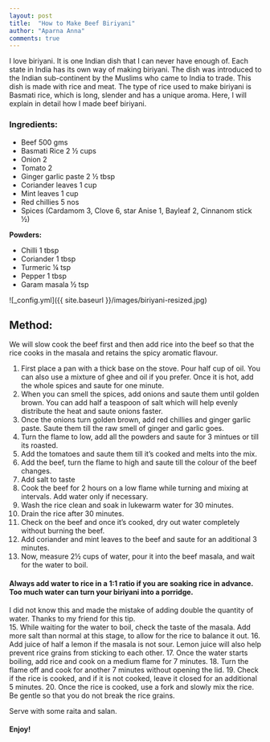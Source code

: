 ```yaml
---
layout: post
title:  "How to Make Beef Biriyani"
author: "Aparna Anna"
comments: true
---
```


I love biriyani. It is one Indian dish that I can never have enough of. Each state in India has its own way of making biriyani. The dish was introduced to the Indian sub-continent by the Muslims who came to India to trade. This dish is made with rice and meat. The type of rice used to make biriyani is Basmati rice, which is long, slender and has a unique aroma. 
Here, I will explain in detail how I made beef biriyani. 

### Ingredients: 
    
* Beef 500 gms
* Basmati Rice 2 ½ cups
* Onion 2
* Tomato 2
* Ginger garlic paste 2 ½ tbsp
* Coriander leaves 1 cup
* Mint leaves 1 cup
* Red chillies 5 nos
* Spices (Cardamom 3, Clove 6, star Anise 1, Bayleaf 2, Cinnanom stick ½)

**Powders:** 
* Chilli 1 tbsp
* Coriander 1 tbsp
* Turmeric ¼ tsp
* Pepper 1 tbsp
* Garam masala ½ tsp

![_config.yml]({{ site.baseurl }}/images/biriyani-resized.jpg)

## Method: 

We will slow cook the beef first and then add rice into the beef so that the rice cooks in the masala and retains the spicy aromatic flavour. 

1. First place a pan with a thick base on the stove. Pour half cup of oil. You can also use a mixture of ghee and oil if you prefer. Once it is hot, add the whole spices and saute for one minute. 
2. When you can smell the spices, add onions and saute them until golden brown. You can add half a teaspoon of salt which will help evenly distribute the heat and saute onions faster. 
3. Once the onions turn golden brown, add red chillies and ginger garlic paste. Saute them till the raw smell of ginger and garlic goes. 
4. Turn the flame to low, add all the powders and saute for 3 mintues or till its roasted.
5. Add the tomatoes and saute them till it’s cooked and melts into the mix.
6. Add the beef, turn the flame to high and saute till the colour of the beef changes.
7. Add salt to taste
8. Cook the beef for 2 hours on a low flame while turning and mixing at intervals. Add water only if necessary. 
9. Wash the rice clean and soak in lukewarm water for 30 minutes. 
10. Drain the rice after 30 minutes.
11. Check on the beef and once it’s cooked, dry out water completely without burning the beef. 
12. Add coriander and mint leaves to the beef and saute for an additional 3 minutes.
13. Now, measure 2½ cups of water, pour it into the beef masala, and wait for the water to boil.
#### Always add water to rice in a 1:1 ratio if you are soaking rice in advance. Too much water can turn your biriyani into a porridge. 
I did not know this and made the mistake of adding double the quantity of water. Thanks to my friend for this tip.  
15. While waiting for the water to boil, check the taste of the masala. Add more salt than normal at this stage, to allow for the rice to balance it out.
16. Add juice of half a lemon if the masala is not sour. Lemon juice will also help prevent rice grains from sticking to each other. 
17. Once the water starts boiling, add rice and cook on a medium flame for 7 minutes. 
18. Turn the flame off and cook for another 7 minutes without opening the lid.
19. Check if the rice is cooked, and if it is not cooked, leave it closed for an additional 5 minutes. 
20. Once the rice is cooked, use a fork and slowly mix the rice. Be gentle so that you do not break the rice grains. 

Serve with some raita and salan. 

#### Enjoy!
